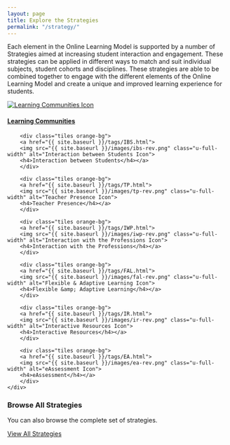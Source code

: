```yaml
---
layout: page
title: Explore the Strategies
permalink: "/strategy/"
---    
```

    
Each element in the Online Learning Model is supported by a number of Strategies aimed at increasing student interaction and engagement. These strategies can be applied in different ways to match and suit individual subjects, student cohorts and disciplines. These strategies are able to be combined together to engage with the different elements of the Online Learning Model and create a unique and improved learning experience for students. 
    
<div class="row">
    <div class="tile-icons">
        <div class="tiles orange-bg">
        <a href="{{ site.baseurl }}/tags/LC.html">
        <img src="{{ site.baseurl }}/images/lc-rev.png" class="u-full-width" alt="Learning Communities Icon">
        <h4>Learning Communities</h4></a>
        </div>

        <div class="tiles orange-bg">
        <a href="{{ site.baseurl }}/tags/IBS.html">
        <img src="{{ site.baseurl }}/images/ibs-rev.png" class="u-full-width" alt="Interaction between Students Icon">
        <h4>Interaction between Students</h4></a>
        </div>

        <div class="tiles orange-bg">
        <a href="{{ site.baseurl }}/tags/TP.html">
        <img src="{{ site.baseurl }}/images/tp-rev.png" class="u-full-width" alt="Teacher Presence Icon">
        <h4>Teacher Presence</h4></a>
        </div>

        <div class="tiles orange-bg">
        <a href="{{ site.baseurl }}/tags/IWP.html">
        <img src="{{ site.baseurl }}/images/iwp-rev.png" class="u-full-width" alt="Interaction with the Professions Icon">
        <h4>Interaction with the Professions</h4></a>
        </div>

        <div class="tiles orange-bg">
        <a href="{{ site.baseurl }}/tags/FAL.html">
        <img src="{{ site.baseurl }}/images/fal-rev.png" class="u-full-width" alt="Flexible & Adaptive Learning Icon">
        <h4>Flexible &amp; Adaptive Learning</h4></a>
        </div>

        <div class="tiles orange-bg">
        <a href="{{ site.baseurl }}/tags/IR.html">
        <img src="{{ site.baseurl }}/images/ir-rev.png" class="u-full-width" alt="Interactive Resources Icon">
        <h4>Interactive Resources</h4></a>
        </div>

        <div class="tiles orange-bg">
        <a href="{{ site.baseurl }}/tags/EA.html">
        <img src="{{ site.baseurl }}/images/ea-rev.png" class="u-full-width" alt="eAssessment Icon">
        <h4>eAssessment</h4></a>
        </div>
    </div>
</div>    

<div class="row u-release extra-bottom-padding">
    <div class="container">
    <h3>Browse All Strategies</h3>
    <p>You can also browse the complete set of strategies. </p>
    <div class="offset-by-four four columns">
    <a href="{{ site.baseurl }}/strategy/archive.html" class="mixer-button">View All Strategies</a></div>
    </div>
</div>

